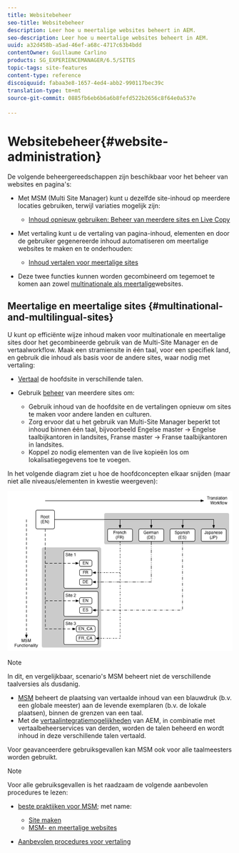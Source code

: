 ```yaml
---
title: Websitebeheer
seo-title: Websitebeheer
description: Leer hoe u meertalige websites beheert in AEM.
seo-description: Leer hoe u meertalige websites beheert in AEM.
uuid: a32d458b-a5ad-46ef-a68c-4717c63b4bdd
contentOwner: Guillaume Carlino
products: SG_EXPERIENCEMANAGER/6.5/SITES
topic-tags: site-features
content-type: reference
discoiquuid: fabaa3e8-1657-4ed4-abb2-990117bec39c
translation-type: tm+mt
source-git-commit: 0885fb6eb6b6a6b8fefd522b2656c8f64e0a537e

---
```



# Websitebeheer{#website-administration}

De volgende beheergereedschappen zijn beschikbaar voor het beheer van websites en pagina&#39;s:

* Met MSM (Multi Site Manager) kunt u dezelfde site-inhoud op meerdere locaties gebruiken, terwijl variaties mogelijk zijn:

   * [Inhoud opnieuw gebruiken: Beheer van meerdere sites en Live Copy](/help/sites-administering/msm.md)

* Met vertaling kunt u de vertaling van pagina-inhoud, elementen en door de gebruiker gegenereerde inhoud automatiseren om meertalige websites te maken en te onderhouden:

   * [Inhoud vertalen voor meertalige sites](/help/sites-administering/translation.md)

* Deze twee functies kunnen worden gecombineerd om tegemoet te komen aan zowel [multinationale als meertalige](#multinational-and-multilingual-sites)websites.

## Meertalige en meertalige sites {#multinational-and-multilingual-sites}

U kunt op efficiënte wijze inhoud maken voor multinationale en meertalige sites door het gecombineerde gebruik van de Multi-Site Manager en de vertaalworkflow. Maak een stramiensite in één taal, voor een specifiek land, en gebruik die inhoud als basis voor de andere sites, waar nodig met vertaling:

* [Vertaal](/help/sites-administering/translation.md) de hoofdsite in verschillende talen.

* Gebruik [beheer](/help/sites-administering/msm.md) van meerdere sites om:

   * Gebruik inhoud van de hoofdsite en de vertalingen opnieuw om sites te maken voor andere landen en culturen.
   * Zorg ervoor dat u het gebruik van Multi-Site Manager beperkt tot inhoud binnen één taal, bijvoorbeeld Engelse master -> Engelse taalbijkantoren in landsites, Franse master -> Franse taalbijkantoren in landsites.
   * Koppel zo nodig elementen van de live kopieën los om lokalisatiegegevens toe te voegen.

In het volgende diagram ziet u hoe de hoofdconcepten elkaar snijden (maar niet alle niveaus/elementen in kwestie weergeven):

![chlimage_1-71](assets/chlimage_1-71a.png)

>[!NOTE]
>
>In dit, en vergelijkbaar, scenario&#39;s MSM beheert niet de verschillende taalversies als dusdanig.
>
>* [MSM](/help/sites-administering/msm.md) beheert de plaatsing van vertaalde inhoud van een blauwdruk (b.v. een globale meester) aan de levende exemplaren (b.v. de lokale plaatsen), binnen de grenzen van een taal.
>* Met de [vertaalintegratiemogelijkheden](/help/sites-administering/translation.md) van AEM, in combinatie met vertaalbeheerservices van derden, worden de talen beheerd en wordt inhoud in deze verschillende talen vertaald.
>
>
Voor geavanceerdere gebruiksgevallen kan MSM ook voor alle taalmeesters worden gebruikt.

>[!NOTE]
>
>Voor alle gebruiksgevallen is het raadzaam de volgende aanbevolen procedures te lezen:
>
>* [beste praktijken voor MSM](/help/sites-administering/msm-best-practices.md); met name:
>
>   * [Site maken](/help/sites-administering/msm-best-practices.md#create-site)
>   * [MSM- en meertalige websites](/help/sites-administering/msm-best-practices.md#msm-and-multilingual-websites)
>
>* [Aanbevolen procedures voor vertaling](/help/sites-administering/tc-bp.md)
